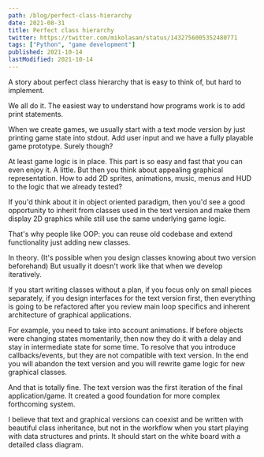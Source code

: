 ```yaml
---
path: /blog/perfect-class-hierarchy
date: 2021-08-31
title: Perfect class hierarchy
twitter: https://twitter.com/mikolasan/status/1432756005352480771
tags: ["Python", "game development"]
published: 2021-10-14
lastModified: 2021-10-14
---
```


A story about perfect class hierarchy that is easy to think of, but hard to implement.

We all do it. The easiest way to understand how programs work is to add print statements. 

When we create games, we usually start with a text mode version by just printing game state into stdout. Add user input and we have a fully playable game prototype. Surely though?

At least game logic is in place. This part is so easy and fast that you can even enjoy it. A little. But then you think about appealing graphical representation. How to add 2D sprites, animations, music, menus and HUD to the logic that we already tested?

If you'd think about it in object oriented paradigm, then you'd see a good opportunity to inherit from classes used in the text version and make them display 2D graphics while still use the same underlying game logic.

That's why people like OOP: you can reuse old codebase and extend functionality just adding new classes.

In theory. (It's possible when you design classes knowing about two version beforehand) 
But usually it doesn't work like that when we develop iteratively.

If you start writing classes without a plan, if you focus only on small pieces separately, if you design interfaces for the text version first, then everything is going to be refactored after you review main loop specifics and inherent architecture of graphical applications.

For example, you need to take into account animations. If before objects were changing states momentarily, then now they do it with a delay and stay in intermediate state for some time. To resolve that you introduce callbacks/events, but they are not compatible with text version.
In the end you will abandon the text version and you will rewrite game logic for new graphical classes.

And that is totally fine. The text version was the first iteration of the final application/game. It created a good foundation for more complex forthcoming system.

I believe that text and graphical versions can coexist and be written with beautiful class inheritance, but not in the workflow when you start playing with data structures and prints. It should start on the white board with a detailed class diagram.